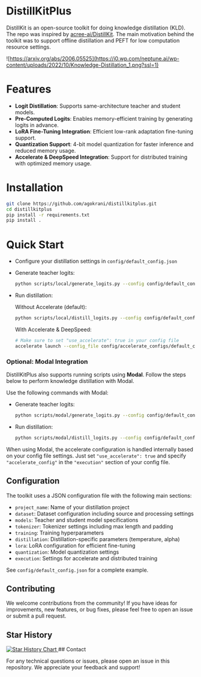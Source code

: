 # DistillKitPlus

DistillKit is an open-source toolkit for doing knowledge distillation (KLD). The repo was inspired by [acree-ai/DistillKit](https://github.com/arcee-ai/DistillKit/tree/main). The main motivation behind the toolkit was to support offline distillation and PEFT for low computation resource settings. 

![https://arxiv.org/abs/2006.05525](https://i0.wp.com/neptune.ai/wp-content/uploads/2022/10/Knowledge-Distillation_1.png?ssl=1)

# Features

- **Logit Distillation**: Supports same-architecture teacher and student models.
- **Pre-Computed Logits**: Enables memory-efficient training by generating logits in advance.
- **LoRA Fine-Tuning Integration**: Efficient low-rank adaptation fine-tuning support.
- **Quantization Support**: 4-bit model quantization for faster inference and reduced memory usage.
- **Accelerate & DeepSpeed Integration**: Support for distributed training with optimized memory usage.



# Installation

```bash
git clone https://github.com/agokrani/distillkitplus.git
cd distillkitplus
pip install -r requirements.txt
pip install .
```


# Quick Start

- Configure your distillation settings in `config/default_config.json`
- Generate teacher logits:
    ```bash
    python scripts/local/generate_logits.py --config config/default_config.json
    ```
- Run distillation:
  
  Without Accelerate (default):
    ```bash
    python scripts/local/distill_logits.py --config config/default_config.json
    ```
  
  With Accelerate & DeepSpeed:
    ```bash
    # Make sure to set "use_accelerate": true in your config file
    accelerate launch --config_file config/accelerate_configs/default_config.yaml scripts/local/distill_logits.py --config config/default_config.json
    ```

### Optional: Modal Integration

DistillKitPlus also supports running scripts using **Modal**. Follow the steps below to perform knowledge distillation with Modal.

Use the following commands with Modal:

- Generate teacher logits:
    ```bash
    python scripts/modal/generate_logits.py --config config/default_config.json
    ```
- Run distillation:
    ```bash
    python scripts/modal/distill_logits.py --config config/default_config.json
    ```

When using Modal, the accelerate configuration is handled internally based on your config file settings. Just set `"use_accelerate": true` and specify `"accelerate_config"` in the `"execution"` section of your config file.

## Configuration

The toolkit uses a JSON configuration file with the following main sections:

- `project_name`: Name of your distillation project
- `dataset`: Dataset configuration including source and processing settings
- `models`: Teacher and student model specifications
- `tokenizer`: Tokenizer settings including max length and padding
- `training`: Training hyperparameters
- `distillation`: Distillation-specific parameters (temperature, alpha)
- `lora`: LoRA configuration for efficient fine-tuning
- `quantization`: Model quantization settings
- `execution`: Settings for accelerate and distributed training

See `config/default_config.json` for a complete example.


## Contributing

We welcome contributions from the community! If you have ideas for improvements, new features, or bug fixes, please feel free to open an issue or submit a pull request.
## Star History

<a href="https://www.star-history.com/#agokrani/distillKitPlus&Date">
 <picture>
   <source media="(prefers-color-scheme: dark)" srcset="https://api.star-history.com/svg?repos=agokrani/distillKitPlus&type=Date&theme=dark" />
   <source media="(prefers-color-scheme: light)" srcset="https://api.star-history.com/svg?repos=agokrani/distillKitPlus&type=Date" />
   <img alt="Star History Chart" src="https://api.star-history.com/svg?repos=agokrani/distillKitPlus&type=Date" />
 </picture>
</a>
## Contact

For any technical questions or issues, please open an issue in this repository. We appreciate your feedback and support!

